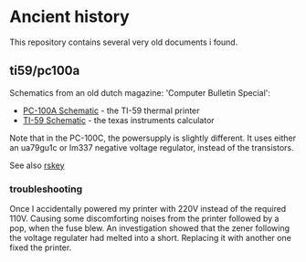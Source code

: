 Ancient history
===============

This repository contains several very old documents i found.


ti59/pc100a
-----------

Schematics from an old dutch magazine: 'Computer Bulletin Special':

 * [PC-100A Schematic](pc100a-schematic.jpg) - the TI-59 thermal printer
 * [TI-59 Schematic](ti59-schematic.jpg) - the texas instruments calculator

Note that in the PC-100C, the powersupply is slightly different.
It uses either an ua79gu1c or lm337 negative voltage regulator, instead of
the transistors.

See also [rskey](http://www.rskey.org/CMS/index.php/the-library/12)

### troubleshooting

Once I accidentally powered my printer with 220V instead of the required 110V.
Causing some discomforting noises from the printer followed by a pop, when the fuse
blew. An investigation showed that the zener following the voltage regulater
had melted into a short. Replacing it with another one fixed the printer.


